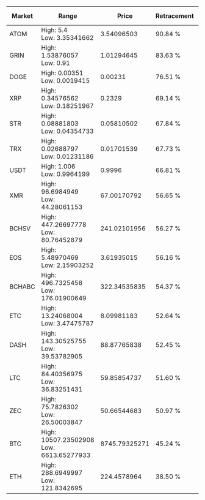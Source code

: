 | Market | Range | Price| Retracement | Doubles to 50% |
| --- | --- | --- | --- | --- |
| ATOM | High: 5.4<br />Low: 3.35341662 | 3.54096503 | 90.84 % | 1.24 |
| GRIN | High: 1.53876057<br />Low: 0.91 | 1.01294645 | 83.63 % | 1.21 |
| DOGE | High: 0.00351<br />Low: 0.0019415 | 0.00231 | 76.51 % | 1.18 |
| XRP | High: 0.34576562<br />Low: 0.18251967 | 0.2329 | 69.14 % | 1.13 |
| STR | High: 0.08881803<br />Low: 0.04354733 | 0.05810502 | 67.84 % | 1.14 |
| TRX | High: 0.02688797<br />Low: 0.01231186 | 0.01701539 | 67.73 % | 1.15 |
| USDT | High: 1.006<br />Low: 0.9964199 | 0.9996 | 66.81 % | 1.00 |
| XMR | High: 96.6984949<br />Low: 44.28061153 | 67.00170792 | 56.65 % | 1.05 |
| BCHSV | High: 447.26697778<br />Low: 80.76452879 | 241.02101956 | 56.27 % | 1.10 |
| EOS | High: 5.48970469<br />Low: 2.15903252 | 3.61935015 | 56.16 % | 1.06 |
| BCHABC | High: 496.7325458<br />Low: 176.01900649 | 322.34535835 | 54.37 % | 1.04 |
| ETC | High: 13.24068004<br />Low: 3.47475787 | 8.09981183 | 52.64 % | 1.03 |
| DASH | High: 143.30525755<br />Low: 39.53782905 | 88.87765838 | 52.45 % | 1.03 |
| LTC | High: 84.40356975<br />Low: 36.83251431 | 59.85854737 | 51.60 % | 1.01 |
| ZEC | High: 75.7826302<br />Low: 26.50003847 | 50.66544683 | 50.97 % | 1.01 |
| BTC | High: 10507.23502908<br />Low: 6613.65277933 | 8745.79325271 | 45.24 % | 0.00 |
| ETH | High: 288.6949997<br />Low: 121.8342695 | 224.4578964 | 38.50 % | 0.00 |
